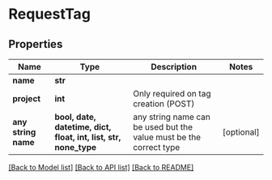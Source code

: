 # RequestTag


## Properties
Name | Type | Description | Notes
------------ | ------------- | ------------- | -------------
**name** | **str** |  | 
**project** | **int** | Only required on tag creation (POST) | 
**any string name** | **bool, date, datetime, dict, float, int, list, str, none_type** | any string name can be used but the value must be the correct type | [optional]

[[Back to Model list]](../README.md#documentation-for-models) [[Back to API list]](../README.md#documentation-for-api-endpoints) [[Back to README]](../README.md)


